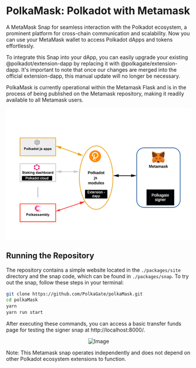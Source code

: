 # PolkaMask: Polkadot with Metamask

 A MetaMask Snap for seamless interaction with the Polkadot ecosystem, a prominent platform for cross-chain communication and scalability. Now you can use your MetaMask wallet to access Polkadot dApps and tokens effortlessly.

To integrate this Snap into your dApp, you can easily upgrade your existing @polkadot/extension-dapp by replacing it with @polkagate/extension-dapp. It's important to note that once our changes are merged into the official extension-dapp, this manual update will no longer be necessary.

PolkaMask is currently operational within the Metamask Flask and is in the process of being published on the Metamask repository, making it readily available to all Metamask users.

<p align="center">
  <img src="https://raw.githubusercontent.com/Nick-1979/PolkadotJsPlusPictures/main/polkagate/polkamask%20small.bmp" alt="Image" width="600" />
</p>

## Running the Repository

The repository contains a simple website located in the `./packages/site` directory and the snap code, which can be found in `./packages/snap`. To try out the snap, follow these steps in your terminal:

```bash
git clone https://github.com/PolkaGate/polkaMask.git
cd polkaMask
yarn
yarn run start
```

After executing these commands, you can access a basic transfer funds page for testing the signer snap at http://localhost:8000/.


<p align="center">
  <img src="https://raw.githubusercontent.com/PolkaGate/polkaMask/main/docs/images/simpleTransfer.png" alt="Image" width="1000" />
</p>


Note: This Metamask snap operates independently and does not depend on other Polkadot ecosystem extensions to function.
